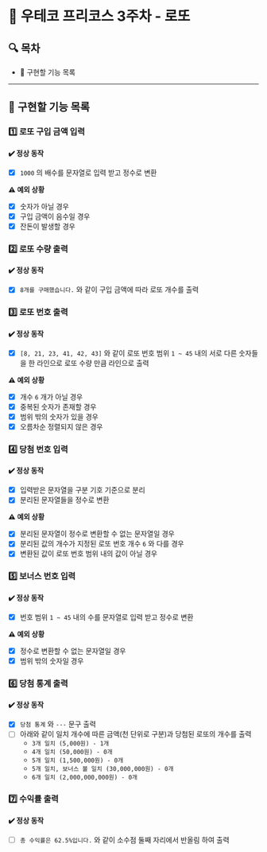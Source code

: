 # 🎰 우테코 프리코스 3주차 - 로또

## 🔍 목차

- 🚀️ 구현할 기능 목록

---

## 🚀️ 구현할 기능 목록

### 1️⃣ 로또 구입 금액 입력

**✔️ 정상 동작**

- [X] `1000` 의 배수를 문자열로 입력 받고 정수로 변환

**⚠️ 예외 상황**

- [X] 숫자가 아닐 경우
- [X] 구입 금액이 음수일 경우
- [X] 잔돈이 발생할 경우

### 2️⃣ 로또 수량 출력

**✔️ 정상 동작**

- [X] `8개를 구매했습니다.` 와 같이 구입 금액에 따라 로또 개수를 출력

### 3️⃣ 로또 번호 출력

**✔️ 정상 동작**

- [X] `[8, 21, 23, 41, 42, 43]` 와 같이 로또 번호 범위 `1 ~ 45` 내의 서로 다른 숫자들을 한 라인으로 로또 수량 만큼 라인으로 출력

**⚠️ 예외 상황**

- [X] 개수 `6` 개가 아닐 경우
- [X] 중복된 숫자가 존재할 경우
- [X] 범위 밖의 숫자가 있을 경우
- [X] 오름차순 정렬되지 않은 경우

### 4️⃣ 당첨 번호 입력

**✔️ 정상 동작**

- [X] 입력받은 문자열을 구분 기호 기준으로 분리
- [X] 분리된 문자열들을 정수로 변환

**⚠️ 예외 상황**

- [X] 분리된 문자열이 정수로 변환할 수 없는 문자열일 경우
- [X] 분리된 값의 개수가 지정된 로또 번호 개수 `6` 와 다를 경우
- [X] 변환된 값이 로또 번호 범위 내의 값이 아닐 경우

### 5️⃣ 보너스 번호 입력

**✔️ 정상 동작**

- [X] 번호 범위 `1 ~ 45` 내의 수를 문자열로 입력 받고 정수로 변환

**⚠️ 예외 상황**

- [X] 정수로 변환할 수 없는 문자열일 경우
- [X] 범위 밖의 숫자일 경우

### 6️⃣ 당첨 통계 출력

**✔️ 정상 동작**

- [X] `당첨 통계` 와 `---` 문구 출력
- [ ] 아래와 같이 일치 개수에 따른 금액(천 단위로 구분)과 당첨된 로또의 개수를 출력
    - `3개 일치 (5,000원) - 1개`
    - `4개 일치 (50,000원) - 0개`
    - `5개 일치 (1,500,000원) - 0개`
    - `5개 일치, 보너스 볼 일치 (30,000,000원) - 0개`
    - `6개 일치 (2,000,000,000원) - 0개`

### 7️⃣ 수익률 출력

**✔️ 정상 동작**

- [ ] `총 수익률은 62.5%입니다.` 와 같이 소수점 둘째 자리에서 반올림 하여 출력